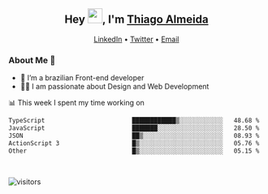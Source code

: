 

<h2 align="center">Hey <img src="https://github.com/TheDudeThatCode/TheDudeThatCode/blob/master/Assets/Hi.gif" width="29">, I'm <a href="https://www.linkedin.com/in/thiago-almeida-69785569/">Thiago Almeida</a></h2>
<p align="center">
  <a href="https://www.linkedin.com/in/thiago-almeida-69785569/">LinkedIn</a> •
  <a href="https://twitter.com/thiagoloal">Twitter</a> •
  <a href="mailto:thiagoloal@gmail.com">Email</a>
</p>

### About Me 🚀
- 🌱  I’m a brazilian Front-end developer</br>
- 👨‍💻  I am passionate about Design and Web Development</br>

<!-- ![Thiago Almeida github stats](https://github-readme-stats.vercel.app/api?username=thiagoloal&show_icons=true&hide_border=true)&nbsp;&nbsp; -->

📊 This week I spent my time working on
<!--START_SECTION:waka-->

```txt
TypeScript                        ████████████▒░░░░░░░░░░░░   48.68 %
JavaScript                        ███████░░░░░░░░░░░░░░░░░░   28.50 %
JSON                              ██▒░░░░░░░░░░░░░░░░░░░░░░   08.93 %
ActionScript 3                    █▒░░░░░░░░░░░░░░░░░░░░░░░   05.76 %
Other                             █▒░░░░░░░░░░░░░░░░░░░░░░░   05.15 %
```

<!--END_SECTION:waka-->

<br />

![visitors](https://visitor-badge.laobi.icu/badge?page_id=thiagoloal.thiagoloal)

